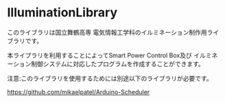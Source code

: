 # IlluminationLibrary

このライブラリは国立舞鶴高専 電気情報工学科のイルミネーション制作用ライブラリです。

本ライブラリを利用することによってSmart Power Control Box及び
イルミネーション制御システムに対応したプログラムを作成することができます。

注意:このライブラリを使用するためには別途以下のライブラリが必要です。

https://github.com/mikaelpatel/Arduino-Scheduler
